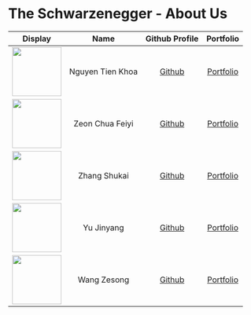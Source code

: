 # The Schwarzenegger - About Us

Display | Name | Github Profile | Portfolio 
--------|:----:|:--------------:|:---------:
<img src="https://i.imgur.com/W2LwmOA.png" width="100" height="100"> | Nguyen Tien Khoa | [Github](https://github.com/tienkhoa16) | [Portfolio](docs/team/tienkhoa.md)
<img src="https://i.imgur.com/3pna8mw.png" width="100" height="100"> | Zeon Chua Feiyi | [Github](https://github.com/CFZeon) | [Portfolio](docs/team/zeon.md)
<img src="https://avatars0.githubusercontent.com/u/57080256?s=400&u=677af6062d8d0cdeae80ee9f00b50aa01e2c4b84&v=4" width="100" height="100"> | Zhang Shukai | [Github](https://github.com/zsk612) | [Portfolio](docs/team/shukai.md)
<img src="https://i.imgur.com/1mhi7tF.jpeg" width="100" height="100"> | Yu Jinyang| [Github](https://github.com/yujinyang1998) | [Portfolio](docs/team/jinyang.md)
<img src="https://avatars1.githubusercontent.com/u/53573749?s=400&u=624be60ee5061b89cabc5c04b54795fdd4956a72&v=4" width="100" height="100"> | Wang Zesong | [Github](https://github.com/wgzesg) | [Portfolio](team/wgzesg.md)
